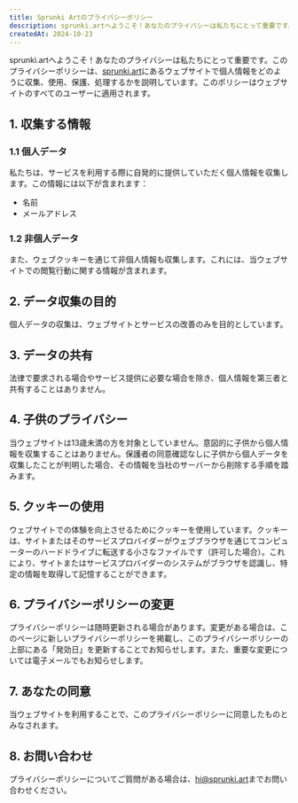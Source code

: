 ```yaml
---
title: Sprunki Artのプライバシーポリシー
description: sprunki.artへようこそ！あなたのプライバシーは私たちにとって重要です。このプライバシーポリシーは、sprunki.artにあるウェブサイトで個人情報をどのように収集、使用、保護、処理するかを説明しています。このポリシーはウェブサイトのすべてのユーザーに適用されます。
createdAt: 2024-10-23
---
```


sprunki.artへようこそ！あなたのプライバシーは私たちにとって重要です。このプライバシーポリシーは、[sprunki.art](https://sprunki.art/)にあるウェブサイトで個人情報をどのように収集、使用、保護、処理するかを説明しています。このポリシーはウェブサイトのすべてのユーザーに適用されます。

## 1. 収集する情報

### 1.1 個人データ

私たちは、サービスを利用する際に自発的に提供していただく個人情報を収集します。この情報には以下が含まれます：

- 名前
- メールアドレス

### 1.2 非個人データ

また、ウェブクッキーを通じて非個人情報も収集します。これには、当ウェブサイトでの閲覧行動に関する情報が含まれます。

## 2. データ収集の目的

個人データの収集は、ウェブサイトとサービスの改善のみを目的としています。

## 3. データの共有

法律で要求される場合やサービス提供に必要な場合を除き、個人情報を第三者と共有することはありません。

## 4. 子供のプライバシー

当ウェブサイトは13歳未満の方を対象としていません。意図的に子供から個人情報を収集することはありません。保護者の同意確認なしに子供から個人データを収集したことが判明した場合、その情報を当社のサーバーから削除する手順を踏みます。

## 5. クッキーの使用

ウェブサイトでの体験を向上させるためにクッキーを使用しています。クッキーは、サイトまたはそのサービスプロバイダーがウェブブラウザを通じてコンピューターのハードドライブに転送する小さなファイルです（許可した場合）。これにより、サイトまたはサービスプロバイダーのシステムがブラウザを認識し、特定の情報を取得して記憶することができます。

## 6. プライバシーポリシーの変更

プライバシーポリシーは随時更新される場合があります。変更がある場合は、このページに新しいプライバシーポリシーを掲載し、このプライバシーポリシーの上部にある「発効日」を更新することでお知らせします。また、重要な変更については電子メールでもお知らせします。

## 7. あなたの同意

当ウェブサイトを利用することで、このプライバシーポリシーに同意したものとみなされます。

## 8. お問い合わせ

プライバシーポリシーについてご質問がある場合は、[hi@sprunki.art](mailto:hi@sprunki.art)までお問い合わせください。